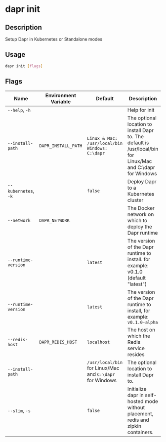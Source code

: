 # dapr init

## Description

Setup Dapr in Kubernetes or Standalone modes

## Usage

```bash
dapr init [flags]
```

## Flags

| Name | Environment Variable | Default | Description
| --- | --- | --- | --- |
| `--help`, `-h` | | | Help for init |
| `--install-path` | `DAPR_INSTALL_PATH` | `Linux & Mac: /usr/local/bin` `Windows: C:\dapr` | The optional location to install Dapr to.  The default is /usr/local/bin for Linux/Mac and C:\dapr for Windows |
| `--kubernetes`, `-k` | | `false` | Deploy Dapr to a Kubernetes cluster |
| `--network` | `DAPR_NETWORK` | | The Docker network on which to deploy the Dapr runtime |
| `--runtime-version` | | `latest` | The version of the Dapr runtime to install. for example: v0.1.0 (default "latest") |
| `--runtime-version` | | `latest` | The version of the Dapr runtime to install, for example: `v0.1.0-alpha` |
| `--redis-host` | `DAPR_REDIS_HOST` | `localhost` | The host on which the Redis service resides |
| `--install-path` |  | `/usr/local/bin` for Linux/Mac and `C:\dapr` for Windows | The optional location to install Dapr to. |
| `--slim`, `-s` | | `false` | Initialize dapr in self-hosted mode without placement, redis and zipkin containers.|
